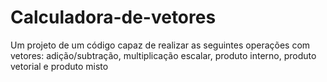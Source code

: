 # Calculadora-de-vetores
Um projeto de um código capaz de realizar as seguintes operações com vetores: adição/subtração, multiplicação escalar, produto interno, produto vetorial e produto misto
